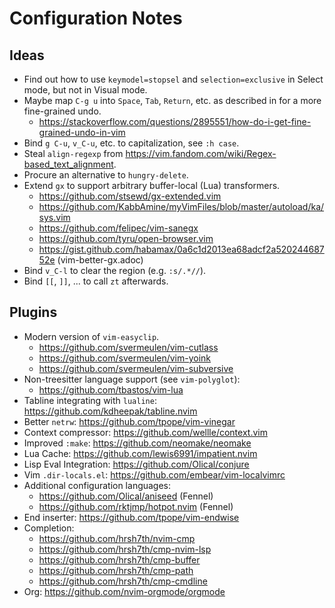 # Configuration Notes

## Ideas


- Find out how to use `keymodel=stopsel` and `selection=exclusive` in Select mode, but not in Visual mode.
- Maybe map `C-g u` into `Space`, `Tab`, `Return`, etc. as described in for a more fine-grained undo.
  - https://stackoverflow.com/questions/2895551/how-do-i-get-fine-grained-undo-in-vim
- Bind `g C-u`, `v_C-u`, etc. to capitalization, see `:h case`.
- Steal `align-regexp` from https://vim.fandom.com/wiki/Regex-based_text_alignment.
- Procure an alternative to `hungry-delete`.
- Extend `gx` to support arbitrary buffer-local (Lua) transformers.
  - https://github.com/stsewd/gx-extended.vim
  - https://github.com/KabbAmine/myVimFiles/blob/master/autoload/ka/sys.vim
  - https://github.com/felipec/vim-sanegx
  - https://github.com/tyru/open-browser.vim
  - https://gist.github.com/habamax/0a6c1d2013ea68adcf2a52024468752e (vim-better-gx.adoc)
- Bind `v_C-l` to clear the region (e.g. `:s/.*//`).
- Bind `[[`, `]]`, ... to call `zt` afterwards.

## Plugins

- Modern version of `vim-easyclip`.
  - https://github.com/svermeulen/vim-cutlass
  - https://github.com/svermeulen/vim-yoink
  - https://github.com/svermeulen/vim-subversive
- Non-treesitter language support (see `vim-polyglot`):
  - https://github.com/tbastos/vim-lua
- Tabline integrating with `lualine`: https://github.com/kdheepak/tabline.nvim
- Better `netrw`:                     https://github.com/tpope/vim-vinegar
- Context compressor:                 https://github.com/wellle/context.vim
- Improved `:make`:                   https://github.com/neomake/neomake
- Lua Cache:                          https://github.com/lewis6991/impatient.nvim
- Lisp Eval Integration:              https://github.com/Olical/conjure
- Vim `.dir-locals.el`:               https://github.com/embear/vim-localvimrc
- Additional configuration languages:
  - https://github.com/Olical/aniseed (Fennel)
  - https://github.com/rktjmp/hotpot.nvim (Fennel)
- End inserter:                       https://github.com/tpope/vim-endwise
- Completion:
  - https://github.com/hrsh7th/nvim-cmp
  - https://github.com/hrsh7th/cmp-nvim-lsp
  - https://github.com/hrsh7th/cmp-buffer
  - https://github.com/hrsh7th/cmp-path
  - https://github.com/hrsh7th/cmp-cmdline
- Org:                                https://github.com/nvim-orgmode/orgmode
